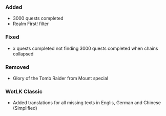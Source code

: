 ### Added
- 3000 quests completed
- Realm First! filter

### Fixed
- x quests completed not finding 3000 quests completed when chains collapsed

### Removed
- Glory of the Tomb Raider from Mount special

### WotLK Classic
- Added translations for all missing texts in Englis, German and Chinese (Simplified)